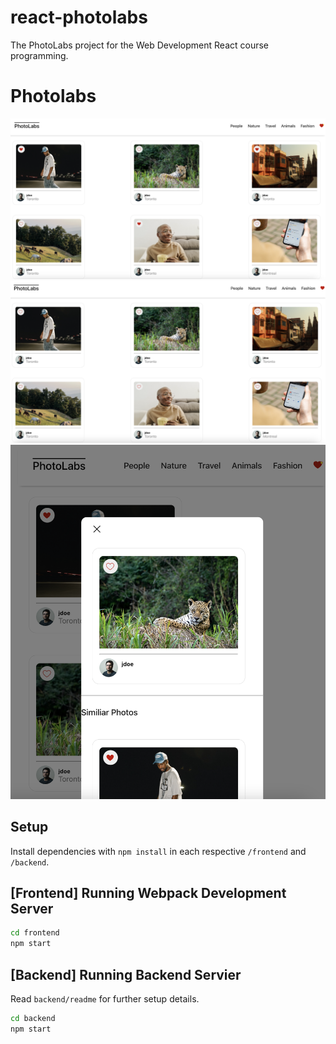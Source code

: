 # react-photolabs
The PhotoLabs project for the Web Development React course programming.

# Photolabs
!["Main Page with Favorites"](https://github.com/Kryxsoo/photolabs/blob/main/docs/Photo-Favorite.png?raw=true)
!["Main Page"](https://github.com/Kryxsoo/photolabs/blob/main/docs/Photo-Main.png?raw=true)
!["Modal Page"](https://github.com/Kryxsoo/photolabs/blob/main/docs/Photo-Modal.png?raw=true)

## Setup

Install dependencies with `npm install` in each respective `/frontend` and `/backend`.

## [Frontend] Running Webpack Development Server

```sh
cd frontend
npm start
```

## [Backend] Running Backend Servier

Read `backend/readme` for further setup details.

```sh
cd backend
npm start
```
